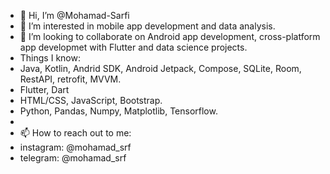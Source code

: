 - 👋 Hi, I’m @Mohamad-Sarfi
- 🌱 I’m interested in mobile app development and data analysis.
- 💞️ I’m looking to collaborate on Android app development, cross-platform app developmet with Flutter and data science projects.
- Things I know: 
-   Java, Kotlin, Andrid SDK, Android Jetpack, Compose, SQLite, Room, RestAPI, retrofit, MVVM. 
-   Flutter, Dart
-   HTML/CSS, JavaScript, Bootstrap.
-   Python, Pandas, Numpy, Matplotlib, Tensorflow.
- 
- 📫 How to reach out to me: 
- instagram: @mohamad_srf
- telegram: @mohamad_srf
